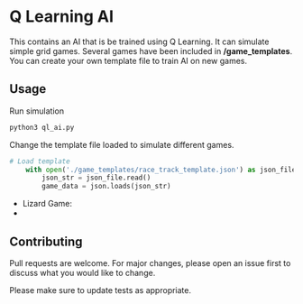 # Q Learning AI

This contains an AI that is be trained using Q Learning.
It can simulate simple grid games.
Several games have been included in **/game_templates**.
You can create your own template file to train AI on new games.

## Usage
Run simulation

```bash
python3 ql_ai.py
```
Change the template file loaded to simulate different games.
```python
# Load template
    with open('./game_templates/race_track_template.json') as json_file:
        json_str = json_file.read()
        game_data = json.loads(json_str)
```
- Lizard Game:
- 


## Contributing
Pull requests are welcome. For major changes, please open an issue first to discuss what you would like to change.

Please make sure to update tests as appropriate.
